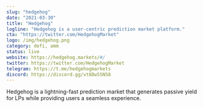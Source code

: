 ```yaml
---
slug: "hedgehog"
date: "2021-03-30"
title: "Hedgehog"
logline: "Hedgehog is a user-centric prediction market platform."
cta: "https://twitter.com/HedgehogMarket"
logo: /img/hedgehog.png
category: defi, amm
status: live
website: https://hedgehog.markets/#/
twitter: https://twitter.com/HedgehogMarket
telegram: https://t.me/hedgehogmarkets
discord: https://discord.gg/vt8Dw5SN58
---
```


Hedgehog is a lightning-fast prediction market that generates passive yield for LPs while providing users a seamless experience.
